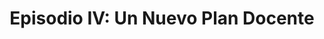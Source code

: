 ---
layout: episode
title: 'Episodio IV: Un Nuevo Plan Docente'
permalink: /episodio-iv
category-filter:
   - Episodio IV
---